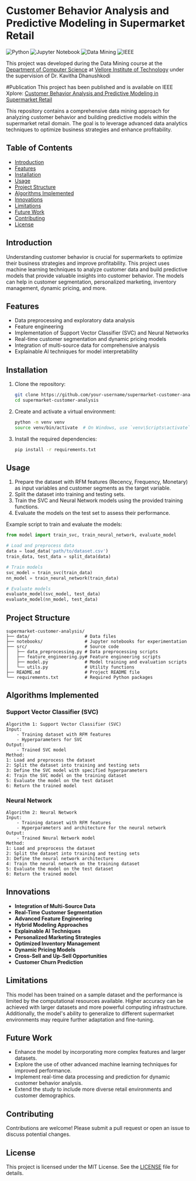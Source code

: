 # Customer Behavior Analysis and Predictive Modeling in Supermarket Retail

![Python](https://img.shields.io/badge/Python-3.8%2B-blue)
![Jupyter Notebook](https://img.shields.io/badge/Jupyter-Notebook-orange)
![Data Mining](https://img.shields.io/badge/Data%20Mining-Project-green)
![IEEE](https://img.shields.io/badge/IEEE-Published-blue)

This project was developed during the Data Mining course at the [Department of Computer Science](https://chennai.vit.ac.in/) at [Vellore Institute of Technology](https://chennai.vit.ac.in/) under the supervision of Dr. Kavitha Dhanushkodi

#Publication
This project has been published and is available on IEEE Xplore: [Customer Behavior Analysis and Predictive Modeling in Supermarket Retail](https://ieeexplore.ieee.org/document/10542125)

This repository contains a comprehensive data mining approach for analyzing customer behavior and building predictive models within the supermarket retail domain. The goal is to leverage advanced data analytics techniques to optimize business strategies and enhance profitability.

## Table of Contents

- [Introduction](#introduction)
- [Features](#features)
- [Installation](#installation)
- [Usage](#usage)
- [Project Structure](#project-structure)
- [Algorithms Implemented](#algorithms-implemented)
- [Innovations](#innovations)
- [Limitations](#limitations)
- [Future Work](#future-work)
- [Contributing](#contributing)
- [License](#license)

## Introduction

Understanding customer behavior is crucial for supermarkets to optimize their business strategies and improve profitability. This project uses machine learning techniques to analyze customer data and build predictive models that provide valuable insights into customer behavior. The models can help in customer segmentation, personalized marketing, inventory management, dynamic pricing, and more.

## Features

- Data preprocessing and exploratory data analysis
- Feature engineering
- Implementation of Support Vector Classifier (SVC) and Neural Networks
- Real-time customer segmentation and dynamic pricing models
- Integration of multi-source data for comprehensive analysis
- Explainable AI techniques for model interpretability

## Installation

1. Clone the repository:
    ```bash
    git clone https://github.com/your-username/supermarket-customer-analysis.git
    cd supermarket-customer-analysis
    ```

2. Create and activate a virtual environment:
    ```bash
    python -m venv venv
    source venv/bin/activate  # On Windows, use `venv\Scripts\activate`
    ```

3. Install the required dependencies:
    ```bash
    pip install -r requirements.txt
    ```

## Usage

1. Prepare the dataset with RFM features (Recency, Frequency, Monetary) as input variables and customer segments as the target variable.
2. Split the dataset into training and testing sets.
3. Train the SVC and Neural Network models using the provided training functions.
4. Evaluate the models on the test set to assess their performance.

Example script to train and evaluate the models:

```python
from model import train_svc, train_neural_network, evaluate_model

# Load and preprocess data
data = load_data('path/to/dataset.csv')
train_data, test_data = split_data(data)

# Train models
svc_model = train_svc(train_data)
nn_model = train_neural_network(train_data)

# Evaluate models
evaluate_model(svc_model, test_data)
evaluate_model(nn_model, test_data)
```

## Project Structure

```
supermarket-customer-analysis/
├── data/                     # Data files
├── notebooks/                # Jupyter notebooks for experimentation
├── src/                      # Source code
│   ├── data_preprocessing.py # Data preprocessing scripts
│   ├── feature_engineering.py# Feature engineering scripts
│   ├── model.py              # Model training and evaluation scripts
│   └── utils.py              # Utility functions
├── README.md                 # Project README file
└── requirements.txt          # Required Python packages
```

## Algorithms Implemented

### Support Vector Classifier (SVC)

```text
Algorithm 1: Support Vector Classifier (SVC)
Input: 
    - Training dataset with RFM features
    - Hyperparameters for SVC
Output:
    - Trained SVC model
Method:
1: Load and preprocess the dataset
2: Split the dataset into training and testing sets
3: Define the SVC model with specified hyperparameters
4: Train the SVC model on the training dataset
5: Evaluate the model on the test dataset
6: Return the trained model
```

### Neural Network

```text
Algorithm 2: Neural Network
Input: 
    - Training dataset with RFM features
    - Hyperparameters and architecture for the neural network
Output:
    - Trained Neural Network model
Method:
1: Load and preprocess the dataset
2: Split the dataset into training and testing sets
3: Define the neural network architecture
4: Train the neural network on the training dataset
5: Evaluate the model on the test dataset
6: Return the trained model
```

## Innovations

- **Integration of Multi-Source Data**
- **Real-Time Customer Segmentation**
- **Advanced Feature Engineering**
- **Hybrid Modeling Approaches**
- **Explainable AI Techniques**
- **Personalized Marketing Strategies**
- **Optimized Inventory Management**
- **Dynamic Pricing Models**
- **Cross-Sell and Up-Sell Opportunities**
- **Customer Churn Prediction**

## Limitations

This model has been trained on a sample dataset and the performance is limited by the computational resources available. Higher accuracy can be achieved with larger datasets and more powerful computing infrastructure. Additionally, the model's ability to generalize to different supermarket environments may require further adaptation and fine-tuning.

## Future Work

- Enhance the model by incorporating more complex features and larger datasets.
- Explore the use of other advanced machine learning techniques for improved performance.
- Implement real-time data processing and prediction for dynamic customer behavior analysis.
- Extend the study to include more diverse retail environments and customer demographics.

## Contributing

Contributions are welcome! Please submit a pull request or open an issue to discuss potential changes.

## License

This project is licensed under the MIT License. See the [LICENSE](LICENSE) file for details.
